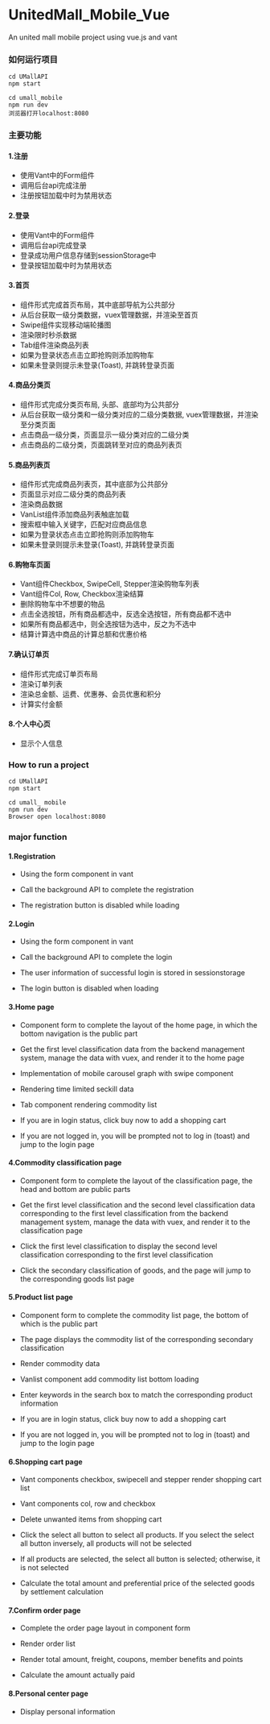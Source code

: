 # UnitedMall_Mobile_Vue
An united mall mobile project using vue.js and vant 

### 如何运行项目

```
cd UMallAPI
npm start
```

```
cd umall_mobile
npm run dev
浏览器打开localhost:8080
```



### 主要功能

#### 1.注册

* 使用Vant中的Form组件
* 调用后台api完成注册
* 注册按钮加载中时为禁用状态

#### 2.登录

* 使用Vant中的Form组件
* 调用后台api完成登录
* 登录成功用户信息存储到sessionStorage中
* 登录按钮加载中时为禁用状态

#### 3.首页

* 组件形式完成首页布局，其中底部导航为公共部分
* 从后台获取一级分类数据，vuex管理数据，并渲染至首页
* Swipe组件实现移动端轮播图
* 渲染限时秒杀数据
* Tab组件渲染商品列表
* 如果为登录状态点击立即抢购则添加购物车
* 如果未登录则提示未登录(Toast), 并跳转登录页面

#### 4.商品分类页

* 组件形式完成分类页布局, 头部、底部均为公共部分
* 从后台获取一级分类和一级分类对应的二级分类数据, vuex管理数据，并渲染至分类页面
* 点击商品一级分类，页面显示一级分类对应的二级分类
* 点击商品的二级分类，页面跳转至对应的商品列表页

#### 5.商品列表页

* 组件形式完成商品列表页，其中底部为公共部分
* 页面显示对应二级分类的商品列表
* 渲染商品数据
* VanList组件添加商品列表触底加载
* 搜索框中输入关键字，匹配对应商品信息
* 如果为登录状态点击立即抢购则添加购物车
* 如果未登录则提示未登录(Toast), 并跳转登录页面

#### 6.购物车页面

* Vant组件Checkbox, SwipeCell, Stepper渲染购物车列表
* Vant组件Col, Row, Checkbox渲染结算
* 删除购物车中不想要的物品
* 点击全选按钮，所有商品都选中，反选全选按钮，所有商品都不选中
* 如果所有商品都选中，则全选按钮为选中，反之为不选中
* 结算计算选中商品的计算总额和优惠价格

#### 7.确认订单页

* 组件形式完成订单页布局
* 渲染订单列表
* 渲染总金额、运费、优惠券、会员优惠和积分
* 计算实付金额

#### 8.个人中心页

* 显示个人信息



### How to run a project

```
cd UMallAPI
npm start
```

```
cd umall_ mobile
npm run dev
Browser open localhost:8080
```

### major function

#### 1.Registration

* Using the form component in vant

* Call the background API to complete the registration

* The registration button is disabled while loading

#### 2.Login

* Using the form component in vant

* Call the background API to complete the login

* The user information of successful login is stored in sessionstorage

* The login button is disabled when loading

#### 3.Home page

* Component form to complete the layout of the home page, in which the bottom navigation is the public part

* Get the first level classification data from the backend management system, manage the data with vuex, and render it to the home page

* Implementation of mobile carousel graph with swipe component

* Rendering time limited seckill data

* Tab component rendering commodity list

* If you are in login status, click buy now to add a shopping cart

* If you are not logged in, you will be prompted not to log in (toast) and jump to the login page

#### 4.Commodity classification page

* Component form to complete the layout of the classification page, the head and bottom are public parts

* Get the first level classification and the second level classification data corresponding to the first level classification from the backend management system, manage the data with vuex, and render it to the classification page

* Click the first level classification to display the second level classification corresponding to the first level classification

* Click the secondary classification of goods, and the page will jump to the corresponding goods list page

#### 5.Product list page

* Component form to complete the commodity list page, the bottom of which is the public part

* The page displays the commodity list of the corresponding secondary classification

* Render commodity data

* Vanlist component add commodity list bottom loading

* Enter keywords in the search box to match the corresponding product information

* If you are in login status, click buy now to add a shopping cart

* If you are not logged in, you will be prompted not to log in (toast) and jump to the login page

#### 6.Shopping cart page

* Vant components checkbox, swipecell and stepper render shopping cart list

* Vant components col, row and checkbox

* Delete unwanted items from shopping cart

* Click the select all button to select all products. If you select the select all button inversely, all products will not be selected

* If all products are selected, the select all button is selected; otherwise, it is not selected

* Calculate the total amount and preferential price of the selected goods by settlement calculation

#### 7.Confirm order page

* Complete the order page layout in component form

* Render order list

* Render total amount, freight, coupons, member benefits and points

* Calculate the amount actually paid

#### 8.Personal center page

* Display personal information
